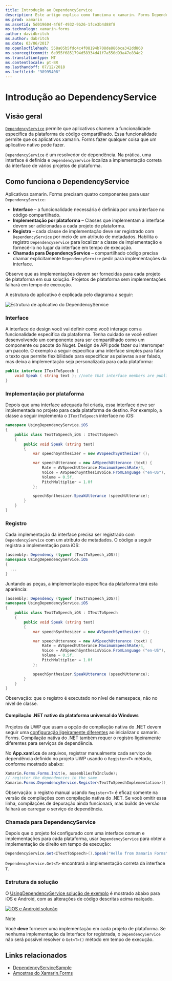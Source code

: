 ```yaml
---
title: Introdução ao DependencyService
description: Este artigo explica como funciona o xamarin. Forms DependencyService classe para acessar os recursos de plataforma nativa.
ms.prod: xamarin
ms.assetid: 5d019604-4f6f-4932-9b26-1fce3b4d88f8
ms.technology: xamarin-forms
author: davidbritch
ms.author: dabritch
ms.date: 03/06/2017
ms.openlocfilehash: 558a05b5fdc4c4f08194b708de886bca342dd860
ms.sourcegitcommit: 6e955f6851794d58334d41f7a550d93a47e834d2
ms.translationtype: MT
ms.contentlocale: pt-BR
ms.lasthandoff: 07/12/2018
ms.locfileid: "38995408"
---
```

# <a name="introduction-to-dependencyservice"></a>Introdução ao DependencyService

## <a name="overview"></a>Visão geral

[`DependencyService`](xref:Xamarin.Forms.DependencyService) permite que aplicativos chamem a funcionalidade específica da plataforma de código compartilhado. Essa funcionalidade permite que os aplicativos xamarin. Forms fazer qualquer coisa que um aplicativo nativo pode fazer.

`DependencyService` é um resolvedor de dependência. Na prática, uma interface é definida e `DependencyService` localiza a implementação correta da interface de vários projetos de plataforma.

## <a name="how-dependencyservice-works"></a>Como funciona o DependencyService

Aplicativos xamarin. Forms precisam quatro componentes para usar `DependencyService`:

- **Interface** &ndash; a funcionalidade necessária é definida por uma interface no código compartilhado.
- **Implementação por plataforma** &ndash; Classes que implementam a interface devem ser adicionadas a cada projeto de plataforma.
- **Registro** &ndash; cada classe de implementação deve ser registrado com `DependencyService` por meio de um atributo de metadados. Habilita o registro `DependencyService` para localizar a classe de implementação e fornecê-lo no lugar da interface em tempo de execução.
- **Chamada para DependencyService** &ndash; compartilhado código precisa chamar explicitamente `DependencyService` pedir para implementações da interface.

Observe que as implementações devem ser fornecidas para cada projeto de plataforma em sua solução. Projetos de plataforma sem implementações falhará em tempo de execução.

A estrutura do aplicativo é explicada pelo diagrama a seguir:

![](introduction-images/overview-diagram.png "Estrutura de aplicativo do DependencyService")

### <a name="interface"></a>Interface

A interface de design você vai definir como você interage com a funcionalidade específica da plataforma. Tenha cuidado se você estiver desenvolvendo um componente para ser compartilhado como um componente ou pacote do Nuget. Design de API pode fazer ou interromper um pacote. O exemplo a seguir especifica uma interface simples para falar o texto que permite flexibilidade para especificar as palavras a ser falado, mas deixa a implementação seja personalizada para cada plataforma:

```csharp
public interface ITextToSpeech {
    void Speak ( string text ); //note that interface members are public by default
}
```

### <a name="implementation-per-platform"></a>Implementação por plataforma

Depois que uma interface adequada foi criada, essa interface deve ser implementada no projeto para cada plataforma de destino. Por exemplo, a classe a seguir implementa o `ITextToSpeech` interface no iOS:

```csharp
namespace UsingDependencyService.iOS
{
    public class TextToSpeech_iOS : ITextToSpeech
    {
        public void Speak (string text)
        {
            var speechSynthesizer = new AVSpeechSynthesizer ();

            var speechUtterance = new AVSpeechUtterance (text) {
                Rate = AVSpeechUtterance.MaximumSpeechRate/4,
                Voice = AVSpeechSynthesisVoice.FromLanguage ("en-US"),
                Volume = 0.5f,
                PitchMultiplier = 1.0f
            };

            speechSynthesizer.SpeakUtterance (speechUtterance);
        }
    }
}
```

### <a name="registration"></a>Registro

Cada implementação da interface precisa ser registrado com `DependencyService` com um atributo de metadados. O código a seguir registra a implementação para iOS:

```csharp
[assembly: Dependency (typeof (TextToSpeech_iOS))]
namespace UsingDependencyService.iOS
{
  ...
}
```

Juntando as peças, a implementação específica da plataforma terá esta aparência:

```csharp
[assembly: Dependency (typeof (TextToSpeech_iOS))]
namespace UsingDependencyService.iOS
{
    public class TextToSpeech_iOS : ITextToSpeech
    {
        public void Speak (string text)
        {
            var speechSynthesizer = new AVSpeechSynthesizer ();

            var speechUtterance = new AVSpeechUtterance (text) {
                Rate = AVSpeechUtterance.MaximumSpeechRate/4,
                Voice = AVSpeechSynthesisVoice.FromLanguage ("en-US"),
                Volume = 0.5f,
                PitchMultiplier = 1.0f
            };

            speechSynthesizer.SpeakUtterance (speechUtterance);
        }
    }
}
```

Observação: que o registro é executado no nível de namespace, não no nível de classe.

#### <a name="universal-windows-platform-net-native-compilation"></a>Compilação .NET nativo da plataforma universal do Windows

Projetos da UWP que usam a opção de compilação nativa do .NET devem seguir uma [configuração ligeiramente diferentes](~/xamarin-forms/platform/windows/installation/index.md#target-invocation-exception) ao inicializar o xamarin. Forms. Compilação nativa do .NET também requer o registro ligeiramente diferentes para serviços de dependência.

No **App.xaml.cs** de arquivos, registrar manualmente cada serviço de dependência definido no projeto UWP usando o `Register<T>` método, conforme mostrado abaixo:

```csharp
Xamarin.Forms.Forms.Init(e, assembliesToInclude);
// register the dependencies in the same
Xamarin.Forms.DependencyService.Register<TextToSpeechImplementation>();
```

Observação: o registro manual usando `Register<T>` é eficaz somente na versão de compilações com compilação nativa do .NET. Se você omitir essa linha, compilações de depuração ainda funcionará, mas builds de versão falhará ao carregar o serviço de dependência.

### <a name="call-to-dependencyservice"></a>Chamada para DependencyService

Depois que o projeto foi configurado com uma interface comum e implementações para cada plataforma, usar `DependencyService` para obter a implementação de direito em tempo de execução:

```csharp
DependencyService.Get<ITextToSpeech>().Speak("Hello from Xamarin Forms");
```

`DependencyService.Get<T>` encontrará a implementação correta da interface `T`.

### <a name="solution-structure"></a>Estrutura da solução

O [UsingDependencyService solução de exemplo](https://developer.xamarin.com/samples/UsingDependencyService/) é mostrado abaixo para iOS e Android, com as alterações de código descritas acima realçado.

 [![iOS e Android solução](introduction-images/solution-sml.png "estrutura de solução de exemplo DependencyService")](introduction-images/solution.png#lightbox "DependencyService estrutura da solução de exemplo")

> [!NOTE]
> Você **deve** fornecer uma implementação em cada projeto de plataforma. Se nenhuma implementação da Interface for registrada, o `DependencyService` não será possível resolver o `Get<T>()` método em tempo de execução.


## <a name="related-links"></a>Links relacionados

- [DependencyServiceSample](https://developer.xamarin.com/samples/xamarin-forms/UsingDependencyService/)
- [Amostras do Xamarin.Forms](https://developer.xamarin.com/samples/xamarin-forms/all/)
